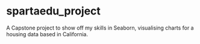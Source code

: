 # spartaedu_project
A Capstone project to show off my skills in Seaborn, visualising charts for a housing data based in California.
